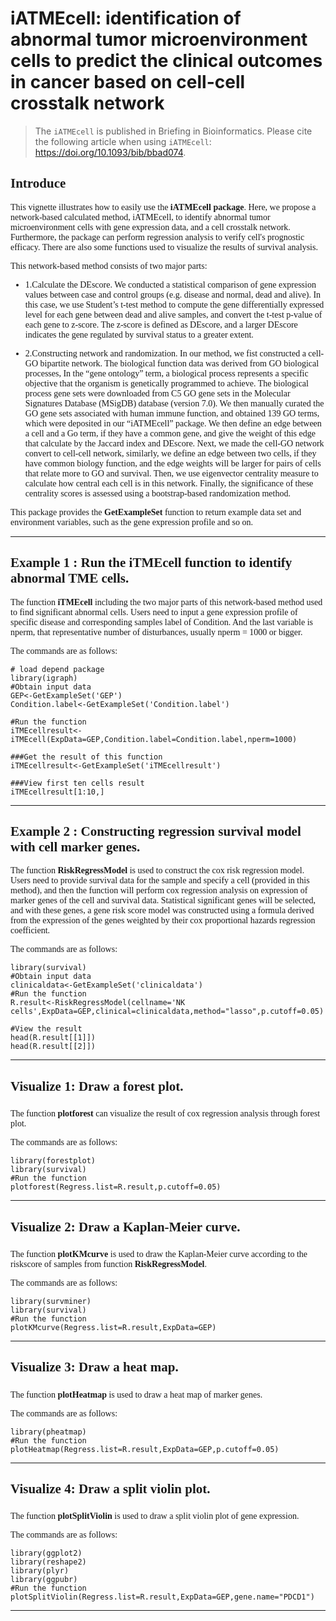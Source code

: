 # iATMEcell: identification of abnormal tumor microenvironment cells to predict the clinical outcomes in cancer based on cell-cell crosstalk network 
> The `iATMEcell` is published in Briefing in Bioinformatics. Please cite the following article when using `iATMEcell`: https://doi.org/10.1093/bib/bbad074.

## <font face="微软雅黑"> Introduce </font>

<font face="微软雅黑"> This vignette illustrates how to easily use the **iATMEcell package**. Here, we propose a network-based calculated method, iATMEcell, to identify abnormal tumor microenvironment cells with gene expression data, and a cell crosstalk network. Furthermore, the package can perform regression analysis to verify cell's prognostic efficacy. There are also some functions used to visualize the results of survival analysis.

This network-based method consists of two major parts:

  - 1.Calculate the DEscore. We conducted a statistical comparison of gene expression values between case and control groups (e.g. disease and normal, dead and alive). In this case, we use Student’s t-test method to compute the gene differentially expressed level for each gene between dead and alive samples, and convert the t-test p-value of each gene to z-score. The z-score is defined as DEscore, and a larger DEscore indicates the gene regulated by survival status to a greater extent.

  - 2.Constructing network and randomization. In our method, we fist constructed a cell-GO bipartite network. The biological function data was derived from GO biological processes, In the “gene ontology” term, a biological process represents a specific objective that the organism is genetically programmed to achieve. The biological process gene sets were downloaded from C5 GO gene sets in the Molecular Signatures Database (MSigDB) database (version 7.0). We then manually curated the GO gene sets associated with human immune function, and obtained 139 GO terms, which were deposited in our “iATMEcell” package. We then define an edge between a cell and a Go term, if they have a common gene, and give the weight of this edge that calculate by the Jaccard index and DEscore. Next, we made the cell-GO network convert to cell-cell network, similarly, we define an edge between two cells, if they have common biology function, and the edge weights will be larger for pairs of cells that relate more to GO and survival. Then, we use eigenvector centrality measure to calculate how central each cell is in this network. Finally, the significance of these centrality scores is assessed using a bootstrap-based randomization method.

   This package provides the **GetExampleSet** function to return example data set and environment variables, such as the gene expression profile and so on.</font>

*****
## <font face="微软雅黑">  Example 1 : Run the iTMEcell function to identify abnormal TME cells. </font>

<font face="微软雅黑">  The function **iTMEcell** including the two major parts of this network-based method used to find significant abnormal cells. Users need to input a gene expression profile of specific disease and corresponding samples label of Condition. And the last variable is nperm, that representative number of disturbances, usually nperm = 1000 or bigger.
  
  The commands are as follows: </font>

```{r,message=FALSE}
# load depend package
library(igraph)
#Obtain input data
GEP<-GetExampleSet('GEP')
Condition.label<-GetExampleSet('Condition.label')

```
```{r eval=FALSE}
#Run the function
iTMEcellresult<-iTMEcell(ExpData=GEP,Condition.label=Condition.label,nperm=1000)
```
```{r echo=FALSE}
###Get the result of this function
iTMEcellresult<-GetExampleSet('iTMEcellresult')
```
```{r}
###View first ten cells result
iTMEcellresult[1:10,]

```
*****


## <font face="微软雅黑">  Example 2 : Constructing regression survival model with cell marker genes. </font>

<font face="微软雅黑">  The function **RiskRegressModel** is used to construct the cox risk regression model. Users need to provide survival data for the sample and specify a cell (provided in this method), and then the function will perform cox regression analysis on expression of marker genes of the cell and survival data. Statistical significant genes will be selected, and with these genes, a gene risk score model was constructed using a formula derived from the expression of the genes weighted by their cox proportional hazards regression coefficient.

  The commands are as follows: </font>
  
```{r}
library(survival)
#Obtain input data
clinicaldata<-GetExampleSet('clinicaldata')
#Run the function
R.result<-RiskRegressModel(cellname='NK cells',ExpData=GEP,clinical=clinicaldata,method="lasso",p.cutoff=0.05)

#View the result
head(R.result[[1]])
head(R.result[[2]])
```

*****

## <font face="微软雅黑"> Visualize 1: Draw a forest plot.</font>

#####
<font face="微软雅黑">  The function **plotforest** can visualize the result of cox regression analysis through forest plot. 
  
  The commands are as follows:  </font>

```{r,fig.height=8}
library(forestplot)
library(survival)
#Run the function
plotforest(Regress.list=R.result,p.cutoff=0.05)

```

*****
## <font face="微软雅黑"> Visualize 2: Draw a Kaplan-Meier curve.</font>

#####
<font face="微软雅黑">  The function **plotKMcurve** is used to draw the Kaplan-Meier curve according to the riskscore of samples from function **RiskRegressModel**.
  
  The commands are as follows:  </font>

```{r}
library(survminer)
library(survival)
#Run the function
plotKMcurve(Regress.list=R.result,ExpData=GEP)

```

*****

## <font face="微软雅黑"> Visualize 3: Draw a heat map.</font>

#####
<font face="微软雅黑">  The function **plotHeatmap** is used to draw a heat map of marker genes.
  
  The commands are as follows:  </font>

```{r}
library(pheatmap)
#Run the function
plotHeatmap(Regress.list=R.result,ExpData=GEP,p.cutoff=0.05)

```

*****

## <font face="微软雅黑"> Visualize 4: Draw a split violin plot.</font>

#####
<font face="微软雅黑">  The function **plotSplitViolin** is used to draw a split violin plot of gene expression.
  
  The commands are as follows:  </font>

```{r}
library(ggplot2)
library(reshape2)
library(plyr)
library(ggpubr)
#Run the function
plotSplitViolin(Regress.list=R.result,ExpData=GEP,gene.name="PDCD1")

```

*****
